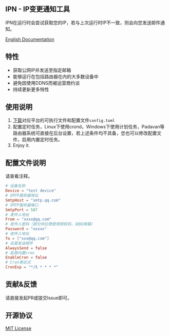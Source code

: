 IPN - IP变更通知工具
---
IPN在运行时会尝试获取您的IP，若与上次运行时IP不一致，则会向您发送邮件通知。

[English Documentation](https://github.com/devzhi/ipn/blob/main/README_EN.md)

## 特性

- 获取公网IP并发送至指定邮箱
- 能够运行在包括路由器在内的大多数设备中
- 避免因使用DDNS而被运营商约谈
- 持续更新更多特性

## 使用说明

1. [下载](https://github.com/devzhi/ipn/releases)对应平台的可执行文件和配置文件`config.toml`
2. 配置定时任务，Linux下使用crond，Windows下使用计划任务，Padavan等路由器系统可直接在后台设置，若上述条件均不具备，您也可以修改配置文件，启用内置定时任务。
3. Enjoy it.

## 配置文件说明

请查看注释。

```toml
# 设备名称
Device = "test device"
# SMTP服务器地址
SmtpHost = "smtp.qq.com"
# SMTP服务器端口
SmtpPort = 587
# 发件人地址
From = "xxxx@qq.com"
# 发件人密码（部分供应商使用授权码，如QQ邮箱）
Password = "xxxxx"
# 收件人地址
To = ["xxx@qq.com"]
# 总是发送邮件
AlwaysSend = false
# 启用内置cron
EnableCron = false
# Cron表达式
CronExp = "*/5 * * * *"
```

## 贡献&反馈

请直接发起PR或提交Issue即可。

## 开源协议

[MIT License](https://github.com/devzhi/ipn/blob/main/LICENSE)
